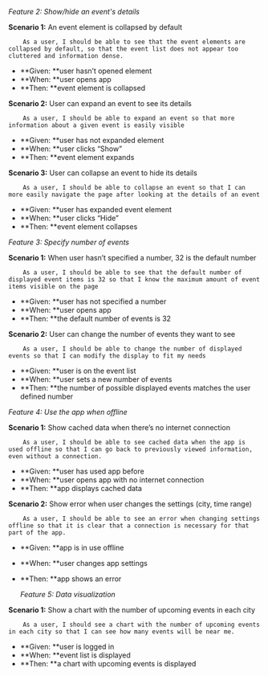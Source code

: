 _Feature 2: Show/hide an event's details_

**Scenario 1:** An event element is collapsed by default


        As a user, I should be able to see that the event elements are collapsed by default, so that the event list does not appear too cluttered and information dense.



*   **Given: **user hasn’t opened element
*   **When: **user opens app
*   **Then: **event element is collapsed

**Scenario 2:** User can expand an event to see its details


        As a user, I should be able to expand an event so that more information about a given event is easily visible



*   **Given: **user has not expanded element
*   **When: **user clicks “Show”
*   **Then: **event element expands

**Scenario 3:** User can collapse an event to hide its details


        As a user, I should be able to collapse an event so that I can more easily navigate the page after looking at the details of an event



*   **Given: **user has expanded event element
*   **When: **user clicks “Hide”
*   **Then: **event element collapses

_Feature 3: Specify number of events_

**Scenario 1:** When user hasn’t specified a number, 32 is the default number


        As a user, I should be able to see that the default number of displayed event items is 32 so that I know the maximum amount of event items visible on the page



*   **Given: **user has not specified a number
*   **When: **user opens app
*   **Then: **the default number of events is 32

**Scenario 2:** User can change the number of events they want to see


        As a user, I should be able to change the number of displayed events so that I can modify the display to fit my needs



*   **Given: **user is on the event list
*   **When: **user sets a new number of events 
*   **Then: **the number of possible displayed events matches the user defined number

_Feature 4: Use the app when offline_

**Scenario 1:** Show cached data when there’s no internet connection


        As a user, I should be able to see cached data when the app is used offline so that I can go back to previously viewed information, even without a connection. 



*   **Given: **user has used app before
*   **When: **user opens app with no internet connection
*   **Then: **app displays cached data

**Scenario 2:** Show error when user changes the settings (city, time range)


        As a user, I should be able to see an error when changing settings offline so that it is clear that a connection is necessary for that part of the app. 



*   **Given: **app is in use offline
*   **When: **user changes app settings 
*   **Then: **app shows an error 

    _Feature 5: Data visualization_


**Scenario 1:** Show a chart with the number of upcoming events in each city


        As a user, I should see a chart with the number of upcoming events in each city so that I can see how many events will be near me. 



*   **Given: **user is logged in
*   **When: **event list is displayed
*   **Then: **a chart with upcoming events is displayed